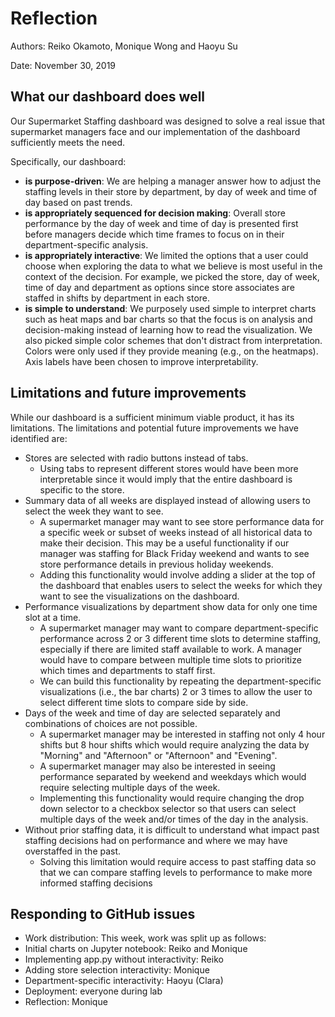 # Reflection

Authors: Reiko Okamoto, Monique Wong and Haoyu Su

Date: November 30, 2019

## What our dashboard does well
Our Supermarket Staffing dashboard was designed to solve a real issue that supermarket managers face and our implementation of the dashboard sufficiently meets the need. 

Specifically, our dashboard:

* **is purpose-driven**: We are helping a manager answer how to adjust the staffing levels in their store by department, by day of week and time of day based on past trends.
* **is appropriately sequenced for decision making**: Overall store performance by the day of week and time of day is presented first before managers decide which time frames to focus on in their department-specific analysis. 
* **is appropriately interactive**: We limited the options that a user could choose when exploring the data to what we believe is most useful in the context of the decision. For example, we picked the store, day of week, time of day and department as options since store associates are staffed in shifts by department in each store.
* **is simple to understand**: We purposely used simple to interpret charts such as heat maps and bar charts so that the focus is on analysis and decision-making instead of learning how to read the visualization. We also picked simple color schemes that don't distract from interpretation. Colors were only used if they provide meaning (e.g., on the heatmaps). Axis labels have been chosen to improve interpretability.

## Limitations and future improvements
While our dashboard is a sufficient minimum viable product, it has its limitations. The limitations and potential future improvements we have identified are:

* Stores are selected with radio buttons instead of tabs.
  * Using tabs to represent different stores would have been more interpretable since it would imply that the entire dashboard is specific to the store. 
* Summary data of all weeks are displayed instead of allowing users to select the week they want to see.
  * A supermarket manager may want to see store performance data for a specific week or subset of weeks instead of all historical data to make their decision. This may be a useful functionality if our manager was staffing for Black Friday weekend and wants to see store performance details in previous holiday weekends.
  * Adding this functionality would involve adding a slider at the top of the dashboard that enables users to select the weeks for which they want to see the visualizations on the dashboard.
* Performance visualizations by department show data for only one time slot at a time.
  * A supermarket manager may want to compare department-specific performance across 2 or 3 different time slots to determine staffing, especially if there are limited staff available to work. A manager would have to compare between multiple time slots to prioritize which times and departments to staff first.
  * We can build this functionality by repeating the department-specific visualizations (i.e., the bar charts) 2 or 3 times to allow the user to select different time slots to compare side by side.
* Days of the week and time of day are selected separately and combinations of choices are not possible.
  * A supermarket manager may be interested in staffing not only 4 hour shifts but 8 hour shifts which would require analyzing the data by "Morning" and "Afternoon" or "Afternoon" and "Evening".
  * A supermarket manager may also be interested in seeing performance separated by weekend and weekdays which would require selecting multiple days of the week.
  * Implementing this functionality would require changing the drop down selector to a checkbox selector so that users can select multiple days of the week and/or times of the day in the analysis.
* Without prior staffing data, it is difficult to understand what impact past staffing decisions had on performance and where we may have overstaffed in the past.
  * Solving this limitation would require access to past staffing data so that we can compare staffing levels to performance to make more informed staffing decisions

## Responding to GitHub issues
* Work distribution: This week, work was split up as follows:
 * Initial charts on Jupyter notebook: Reiko and Monique
 * Implementing app.py without interactivity: Reiko
 * Adding store selection interactivity: Monique
 * Department-specific interactivity: Haoyu (Clara)
 * Deployment: everyone during lab
 * Reflection: Monique
